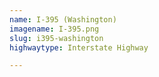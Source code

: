 ```yaml
---
name: I-395 (Washington)
imagename: I-395.png
slug: i395-washington
highwaytype: Interstate Highway

---
```

